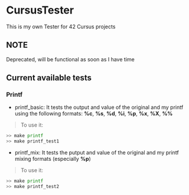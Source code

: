 # CursusTester

This is my own Tester for 42 Cursus projects

## NOTE

Deprecated, will be functional as soon as I have time

## Current available tests

### Printf

- printf_basic: It tests the output and value of the original and my printf using the following formats: **%c**, **%s**, **%d**, **%i**, **%p**, **%x**, **%X**, **%%**

>To use it:

```Bash
>> make printf
>> make printf_test1
```

- printf_mix: It tests the putput and value of the original and my printf mixing formats (especially **%p**)

>To use it:

```Bash
>> make printf
>> make printf_test2
```